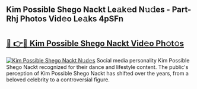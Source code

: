 ## Kim Possible Shego Nackt Le𝚊k𝚎d N𝚞𝚍es - Part-Rhj Photos Vid𝚎o Le𝚊ks 4pSFn

# <h2><a href="http://fb62zmd.evod.top/?m=Kim+Possible+Shego+Nackt">🔗 👉🔴 Kim Possible Shego Nackt Vid𝚎o Ph𝚘t𝚘s</a></h2>

[![Kim Possible Shego Nackt N𝚞d𝚎s](https://i.imgur.com/8V9OHl7.gif)](http://fb62zmd.evod.top/?m=Kim+Possible+Shego+Nackt)
Social media personality Kim Possible Shego Nackt recognized for their dance and lifestyle content. The public's perception of Kim Possible Shego Nackt has shifted over the years, from a beloved celebrity to a controversial figure. 
